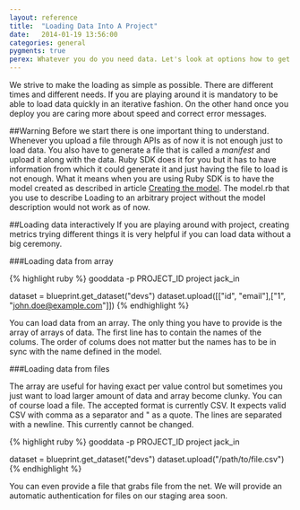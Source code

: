 ```yaml
---
layout: reference
title:  "Loading Data Into A Project"
date:   2014-01-19 13:56:00
categories: general
pygments: true
perex: Whatever you do you need data. Let's look at options how to get them into the project.
---
```


We strive to make the loading as simple as possible. There are different times and different needs. If you are playing around it is mandatory to be able to load data quickly in an iterative fashion. On the other hand once you deploy you are caring more about speed and correct error messages.

##Warning
Before we start there is one important thing to understand. Whenever you upload a file through APIs as of now it is not enough just to load data. You also have to generate a file that is called a *manifest* and upload it along with the data. Ruby SDK does it for you but it has to have information from which it could generate it and just having the file to load is not enough. What it means when you are using Ruby SDK is to have the model created as described in article [Creating the model](tutorial/tutorial-part-2-model). The model.rb that you use to describe Loading to an arbitrary project without the model description would not work as of now.

##Loading data interactively
If you are playing around with project, creating metrics trying different things it is very helpful if you can load data without a big ceremony.

###Loading data from array

{% highlight ruby %}
gooddata -p PROJECT_ID project jack_in

dataset = blueprint.get_dataset("devs")
dataset.upload([["id", "email"],["1", "john.doe@example.com"]])
{% endhighlight %}

You can load data from an array. The only thing you have to provide is the array of arrays of data. The first line has to contain the names of the colums. The order of colums does not matter but the names has to be in sync with the name defined in the model.

###Loading data from files

The array are useful for having exact per value control but sometimes you just want to load larger amount of data and array become clunky. You can of course load a file. The accepted format is currently CSV. It expects valid CSV with comma as a separator and " as a quote. The lines are separated with a newline. This currently cannot be changed.

{% highlight ruby %}
gooddata -p PROJECT_ID project jack_in

dataset = blueprint.get_dataset("devs")
dataset.upload("/path/to/file.csv")
{% endhighlight %}

You can even provide a file that grabs file from the net. We will provide an automatic authentication for files on our staging area soon.